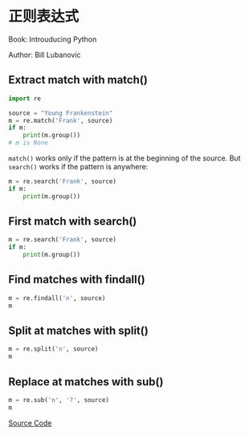 # 正则表达式

Book: Introuducing Python

Author: Bill Lubanovic

## Extract match with match()

```python
import re

source = "Young Frankenstein"
m = re.match('Frank', source)
if m:
    print(m.group())
# m is None
```

`match()` works only if the pattern is at the beginning of the source. But `search()` works if the pattern is anywhere:

```python
m = re.search('Frank', source)
if m:
    print(m.group())
```

## First match with search()

```python
m = re.search('Frank', source)
if m:
    print(m.group())
```

## Find matches with findall()

```python
m = re.findall('n', source)
m
```

## Split at matches with split()

```python
m = re.split('n', source)
m
```

## Replace at matches with sub()

```python
m = re.sub('n', '?', source)
m
```

[Source Code](../../scripts/re/intro.py)
